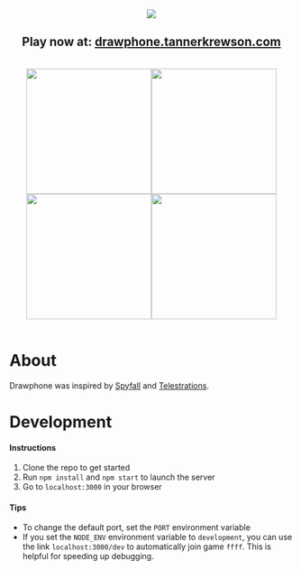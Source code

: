 <div align="center">
  <img src="http://i.imgur.com/detQDdM.png"/>
  <br>
  <h2>
    Play now at: <a href="http://drawphone.tannerkrewson.com/">drawphone.tannerkrewson.com</a>
  </h2>
  <br>
  <img src="https://i.imgur.com/RA5HwjB.png" width="222"/><img src="https://i.imgur.com/JgFvlRb.png" width="222"/><img src="https://i.imgur.com/nVdQccl.png" width="222"/><img src="https://i.imgur.com/VlfnAvL.png" width="222"/>
</div>
<br>

# About
Drawphone was inspired by [Spyfall](https://github.com/evanbrumley/spyfall) and [Telestrations](http://telestrations.com/).

# Development
#### Instructions
1. Clone the repo to get started
2. Run `npm install` and `npm start` to launch the server
3. Go to `localhost:3000` in your browser

#### Tips
* To change the default port, set the `PORT` environment variable
* If you set the `NODE_ENV` environment variable to `development`, you can use the link `localhost:3000/dev` to automatically join game `ffff`. This is helpful for speeding up debugging.
